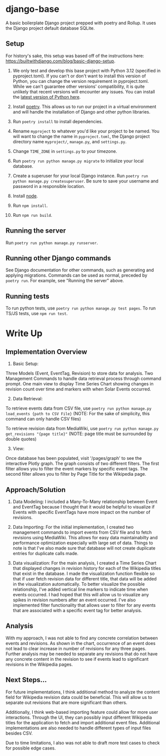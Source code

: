 # django-base

A basic boilerplate Django project prepped with poetry and Rollup. It uses the Django project default database SQLite.

## Setup

For history's sake, this setup was based off of the instructions here: https://builtwithdjango.com/blog/basic-django-setup.

1. We only test and develop this base project with Python 3.12 (specified in pyproject.toml). If you can't or don't want to install this version of Python, you can change the version requirement in pyproject.toml. While we can't guarantee other versions' compatibility, it is quite unlikely that recent versions will encounter any issues. You can install the [latest version of Python here](https://www.python.org/downloads/).

2. Install [poetry](https://python-poetry.org/docs/#installation). This allows us to run our project in a virtual environment and will handle the installation of Django and other python libraries.

3. Run `poetry install` to install dependencies.

4. Rename `myproject` to whatever you'd like your project to be named. You will want to change the name in `pyproject.toml`, the Django project directory name `myproject/`, `manage.py`, and `settings.py`.

5. Change `TIME_ZONE` in `settings.py` to your timezone.

6. Run `poetry run python manage.py migrate` to initialize your local database.

7. Create a superuser for your local Django instance. Run `poetry run python manage.py createsuperuser`. Be sure to save your username and password in a responsible location.

8. Install [node](https://nodejs.org/en).

9. Run `npm install`.

10. Run `npm run build`.

## Running the server

Run `poetry run python manage.py runserver`.

## Running other Django commands

See Django documentation for other commands, such as generating and applying migrations. Commands can be used as normal, preceded by `poetry run`. For example, see "Running the server" above.

## Running tests

To run python tests, use `poetry run python manage.py test pages`.
To run TS/JS tests, use `npm run test`.

# Write Up

## Implementation Overview

1. Basic Setup:

Three Models (Event, EventTag, Revision) to store data for analysis. Two Management Commands to handle data retrieval process through command prompt. One main view to display Time Series Chart showing changes in revision count over time and markers with when Solar Events occurred.

2. Data Retrieval:

To retrieve events data from CSV file, use `poetry run python manage.py load_events {path to CSV File}` (NOTE: For the sake of simplicity, this command can only handle CSV files)

To retrieve revision data from MediaWiki, use `poetry run python manage.py get_revisions "{page title}"` (NOTE: page title must be surrounded by double quotes)

3. View: 

Once database has been populated, visit '/pages/graph' to see the interactive Plotly graph. The graph consists of two different filters. The first filter allows you to filter the event markers by specific event tags. The second filter allows you to filter by Page Title for the Wikipedia page.

## Approach/Solution

1. Data Modeling: I included a Many-To-Many relationship between Event and EventTag because I thought that it would be helpful to visualize if Events with specific EventTags have more impact on the number of revisions. 

2. Data Importing: For the initial implementation, I created two management commands to import events from CSV file and to fetch revisions using MediaWiki. This allows for easy data maintainabilty and performance optimization especially with large set of data. Things to note is that I've also made sure that database will not create duplicate entries for duplicate calls made.

3. Data visualization: For the main analysis, I created a Time Series Chart that displayed changes in revision history for each of the Wikipedia titles that exist in the database. I made the visualization function flexible so that if user fetch revision data for different title, that data will be added in the visualization automatically. To better visualize the possible relationship, I've added vertical line markers to indicate time when events occurred. I had hoped that this will allow us to visualize any spikes in revision numbers after an event occurred. I've also implemented filter functionality that allows user to filter for any events that are associated with a specific event tag for better analysis. 

## Analysis

With my approach, I was not able to find any concrete correlation between events and revisions. As shown in the chart, occurrence of an event does not lead to clear increase in number of revisions for any three pages. Further analysis may be needed to separate any revisions that do not have any concrete content in the revision to see if events lead to significant revisions in the Wikipedia pages.

## Next Steps...

For future implementations, I think additional method to analyze the content field for Wikipedia revision data could be beneficial. This will allow us to separate out revisions that are more significant than others.

Additionally, I think web-based importing feature could allow for more user interactions. Through the UI, they can possibly input different Wikipedia titles for the application to fetch and import additional event files. Additional implementations are also needed to handle different types of input files besides CSV.

Due to time limitations, I also was not able to draft more test cases to check for possible edge cases. 